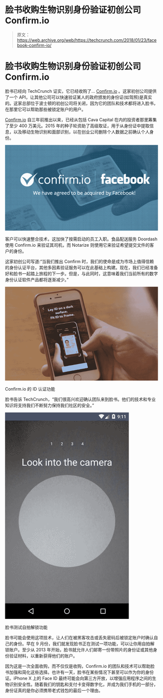 # 脸书收购生物识别身份验证初创公司 Confirm.io 

> 原文：<https://web.archive.org/web/https://techcrunch.com/2018/01/23/facebook-confirm-io/>

# 脸书收购生物识别身份验证初创公司 Confirm.io

脸书已经向 TechCrunch 证实，它已经收购了… [Confirm.io](https://web.archive.org/web/20230404154626/https://www.confirm.io/) 。这家初创公司提供了一个 API，让其他公司可以快速验证某人的政府颁发的身份证(如驾照)是真实的。这家总部位于波士顿的初创公司将关闭，因为它的团队和技术都将进入脸书，在那里它可以帮助那些被锁定账户的用户。

[Confirm.io](https://web.archive.org/web/20230404154626/https://www.crunchbase.com/organization/confirm) 自三年前推出以来，已经从包括 Cava Capital 在内的投资者那里筹集了至少 400 万美元。2015 年的种子轮资助了高级取证，用于从身份证中提取信息，以及移动生物识别和面部识别，以在创业公司删除个人数据之前确认个人身份。

![](img/4bfed2499d87f8bc4cd3a6f90a926c7b.png)

客户可以快速整合技术，这加快了按需启动的员工入职。食品配送服务 Doordash 使用 Confirm.io 来验证其司机，而 Notarize 则使用它来验证希望提交文件的客户的身份。

这家初创公司写道:“当我们推出 Confirm 时，我们的使命是成为市场上值得信赖的身份认证平台，其他多因素验证服务可以在此基础上构建。现在，我们已经准备好和脸书一起踏上旅程的下一步。但是，与此同时，这意味着我们当前所有的数字身份认证软件产品都将逐渐减少。”

![](img/9c5fce5954862b4d6e000bafc8989ec8.png)

Confirm.io 的 ID 认证功能

脸书告诉 TechCrunch，“我们很高兴欢迎确认团队来到脸书。他们的技术和专业知识将支持我们不断努力保持我们社区的安全。”

![](img/208dcd09eb0901b1e5e719f0f6e36682.png)

脸书测试自拍解锁功能

脸书可能会使用这项技术，让人们在被黑客攻击或丢失密码后被锁定账户时确认自己的身份。早在 9 月份，我们就发现脸书正在测试一项功能，可以让你用自拍解锁账户。至少从 2013 年开始，脸书就允许人们邮寄一份带照片的身份证或其他身份验证材料，以重新获得他们的账户。

因为这是一次全面收购，而不仅仅是收购，Confirm.io 的团队和技术可以帮助脸书加强和简化这些选择。也许有一天，脸书在某些情况下甚至可以作为你的身份证。iPhone X 上的 Face ID 最终可能会向第三方开放，以增强应用程序之间的生物识别安全性。随着我们的钥匙和支付卡变得数字化，并成为我们手机的一部分，身份证真的是你必须携带老式钱包的最后一个理由。